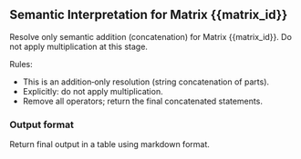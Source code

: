## Semantic Interpretation for Matrix {{matrix_id}}

Resolve only semantic addition (concatenation) for Matrix {{matrix_id}}. Do not apply multiplication at this stage.

Rules:
- This is an addition‑only resolution (string concatenation of parts).
- Explicitly: do not apply multiplication.
- Remove all operators; return the final concatenated statements.

### Output format
Return final output in a table using markdown format.